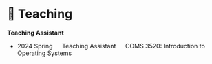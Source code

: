 # 📖 Teaching
**Teaching Assistant**
- 2024 Spring  &emsp;   Teaching Assistant   &emsp;   COMS&nbsp;3520: Introduction to Operating Systems
